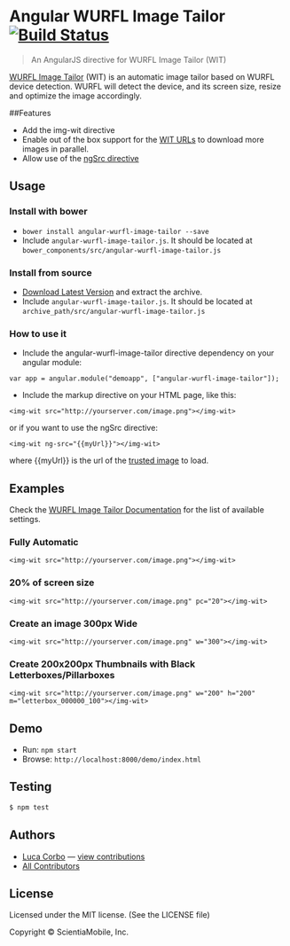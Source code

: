 # Angular WURFL Image Tailor [![Build Status](https://travis-ci.org/WURFL/angular-wurfl-image-tailor.png)](https://travis-ci.org/WURFL/angular-wurfl-image-tailor)

> An AngularJS directive for WURFL Image Tailor (WIT)

[WURFL Image Tailor](http://wurfl.io/#wit) (WIT) is an automatic image tailor based on WURFL device detection. WURFL will detect the device, and its screen size, resize and optimize the image accordingly.

##Features

* Add the img-wit directive
* Enable out of the box support for the [WIT URLs](http://wurfl.io/documentation/wit-getting-started.php) to download more images in parallel.
* Allow use of the [ngSrc directive](https://docs.angularjs.org/api/ng/directive/ngSrc)

## Usage

### Install with bower
* `bower install angular-wurfl-image-tailor --save`
* Include `angular-wurfl-image-tailor.js`. It should be located at `bower_components/src/angular-wurfl-image-tailor.js`

### Install from source
* [Download Latest Version](https://github.com/WURFL/angular-wurfl-image-tailor/releases) and extract the archive.
* Include `angular-wurfl-image-tailor.js`. It should be located at `archive_path/src/angular-wurfl-image-tailor.js`

### How to use it

* Include the angular-wurfl-image-tailor directive dependency on your angular module:

`var app = angular.module("demoapp", ["angular-wurfl-image-tailor"]);`

* Include the markup directive on your HTML page, like this:

`<img-wit src="http://yourserver.com/image.png"></img-wit>`

or if you want to use the ngSrc directive:

`<img-wit ng-src="{{myUrl}}"></img-wit>`

where {{myUrl}} is the url of the [trusted image](https://docs.angularjs.org/api/ng/service/$sce) to load. 

## Examples

Check the [WURFL Image Tailor Documentation](http://wurfl.io/documentation/wit-directives.php) for the list of available settings.

### Fully Automatic

`<img-wit src="http://yourserver.com/image.png"></img-wit>`

### 20% of screen size

`<img-wit src="http://yourserver.com/image.png" pc="20"></img-wit>`

### Create an image 300px Wide

`<img-wit src="http://yourserver.com/image.png" w="300"></img-wit>`

### Create 200x200px Thumbnails with Black Letterboxes/Pillarboxes

`<img-wit src="http://yourserver.com/image.png" w="200" h="200" m="letterbox_000000_100"></img-wit>`

## Demo

* Run: `npm start`
* Browse: `http://localhost:8000/demo/index.html`

## Testing

``` bash
$ npm test
```

## Authors

- [Luca Corbo](https://github.com/lucor) — [view contributions](https://github.com//WURFL/angular-wurfl-image-tailor/commits?author=lucor)
- [All Contributors](../../contributors)

## License

Licensed under the MIT license. (See the LICENSE file)

Copyright &copy; ScientiaMobile, Inc.